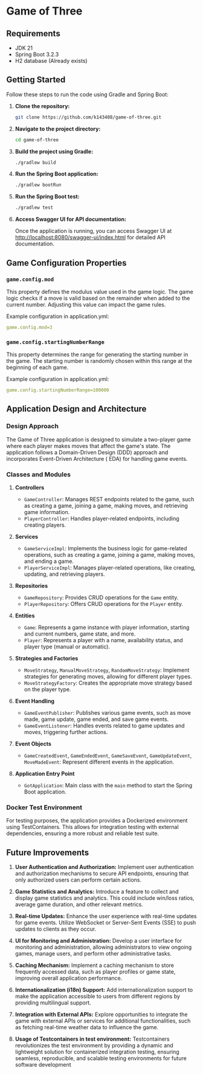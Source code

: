 # Game of Three

## Requirements

- JDK 21
- Spring Boot 3.2.3
- H2 database (Already exists)

## Getting Started

Follow these steps to run the code using Gradle and Spring Boot:

1. **Clone the repository:**

    ```bash
    git clone https://github.com/k143408/game-of-three.git
    ```

2. **Navigate to the project directory:**

    ```bash
    cd game-of-three
    ```

3. **Build the project using Gradle:**

    ```bash
    ./gradlew build
    ```

4. **Run the Spring Boot application:**

    ```bash
    ./gradlew bootRun
    ```
5. **Run the Spring Boot test:**

    ```bash
    ./gradlew test 
    ```

6. **Access Swagger UI for API documentation:**

   Once the application is running, you can access Swagger UI
   at [http://localhost:8080/swagger-ui/index.html](http://localhost:8080/swagger-ui/index.html) for detailed API
   documentation.

## Game Configuration Properties

### `game.config.mod`

This property defines the modulus value used in the game logic. The game logic checks if a move is valid based on the
remainder when added to the current number. Adjusting this value can impact the game rules.

Example configuration in application.yml:

```yaml
game.config.mod=3
```

### `game.config.startingNumberRange`

This property determines the range for generating the starting number in the game. The starting number is randomly
chosen within this range at the beginning of each game.

Example configuration in application.yml:

```yaml
game.config.startingNumberRange=100000
```

## Application Design and Architecture

### Design Approach

The Game of Three application is designed to simulate a two-player game where each player makes moves that affect the
game's state. The application follows a Domain-Driven Design (DDD) approach and incorporates Event-Driven Architecture (
EDA) for handling game events.

### Classes and Modules

1. **Controllers**
    - `GameController`: Manages REST endpoints related to the game, such as creating a game, joining a game, making
      moves, and retrieving game information.
    - `PlayerController`: Handles player-related endpoints, including creating players.

2. **Services**
    - `GameServiceImpl`: Implements the business logic for game-related operations, such as creating a game, joining a
      game, making moves, and ending a game.
    - `PlayerServiceImpl`: Manages player-related operations, like creating, updating, and retrieving players.

3. **Repositories**
    - `GameRepository`: Provides CRUD operations for the `Game` entity.
    - `PlayerRepository`: Offers CRUD operations for the `Player` entity.

4. **Entities**
    - `Game`: Represents a game instance with player information, starting and current numbers, game state, and more.
    - `Player`: Represents a player with a name, availability status, and player type (manual or automatic).

5. **Strategies and Factories**
    - `MoveStrategy`, `ManualMoveStrategy`, `RandomMoveStrategy`: Implement strategies for generating moves, allowing
      for different player types.
    - `MoveStrategyFactory`: Creates the appropriate move strategy based on the player type.

6. **Event Handling**
    - `GameEventPublisher`: Publishes various game events, such as move made, game update, game ended, and save game
      events.
    - `GameEventListener`: Handles events related to game updates and moves, triggering further actions.

7. **Event Objects**
    - `GameCreatedEvent`, `GameEndedEvent`, `GameSaveEvent`, `GameUpdateEvent`, `MoveMadeEvent`: Represent different
      events in the application.

8. **Application Entry Point**
    - `GotApplication`: Main class with the `main` method to start the Spring Boot application.

### Docker Test Environment

For testing purposes, the application provides a Dockerized environment using TestContainers. This allows for
integration testing with external dependencies, ensuring a more robust and reliable test suite.

## Future Improvements

1. **User Authentication and Authorization:**
   Implement user authentication and authorization mechanisms to secure API endpoints, ensuring that only authorized
   users can perform certain actions.

2. **Game Statistics and Analytics:**
   Introduce a feature to collect and display game statistics and analytics. This could include win/loss ratios, average
   game duration, and other relevant metrics.

3. **Real-time Updates:**
   Enhance the user experience with real-time updates for game events. Utilize WebSocket or Server-Sent Events (SSE) to
   push updates to clients as they occur.

4. **UI for Monitoring and Administration:**
   Develop a user interface for monitoring and administration, allowing administrators to view ongoing games, manage
   users, and perform other administrative tasks.

5. **Caching Mechanism:**
   Implement a caching mechanism to store frequently accessed data, such as player profiles or game state, improving
   overall application performance.

6. **Internationalization (i18n) Support:**
   Add internationalization support to make the application accessible to users from different regions by providing
   multilingual support.

7. **Integration with External APIs:**
   Explore opportunities to integrate the game with external APIs or services for additional functionalities, such as
   fetching real-time weather data to influence the game.

8. **Usage of Testcontainers in test environment:**
   Testcontainers revolutionizes the test environment by providing a dynamic and lightweight solution for containerized 
   integration testing, ensuring seamless, reproducible, and scalable testing environments for future software development
